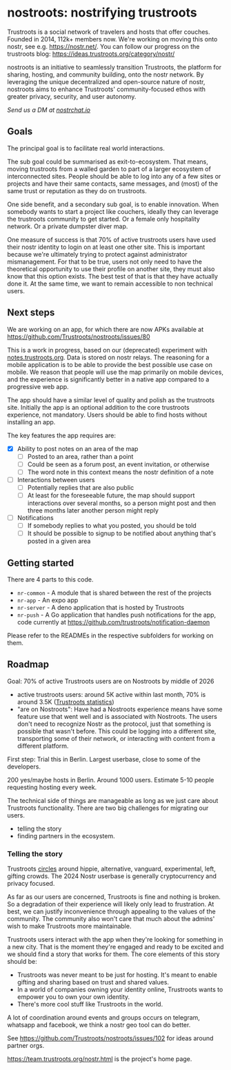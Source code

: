 # nostroots: nostrifying trustroots

Trustroots is a social network of travelers and hosts that offer couches. Founded in 2014, 112k+ members now. We're working on moving this onto nostr, see e.g. https://nostr.net/. You can follow our progress on the trustroots blog: https://ideas.trustroots.org/category/nostr/

nostroots is an initiative to seamlessly transition Trustroots, the platform for sharing, hosting, and community building, onto the nostr network. By leveraging the unique decentralized and open-source nature of nostr, nostroots aims to enhance Trustroots' community-focused ethos with greater privacy, security, and user autonomy.

_Send us a DM at [nostrchat.io](https://www.nostrchat.io/dm/npub1lt6a968lk4h6yqduqnxcha628cudulgy8xk607c4xyxn6d6w6kcsmgp8hj)_

## Goals

The principal goal is to facilitate real world interactions.

The sub goal could be summarised as exit-to-ecosystem. That means, moving trustroots from a walled garden to part of a larger ecosystem of interconnected sites. People should be able to log into any of a few sites or projects and have their same contacts, same messages, and (most) of the same trust or reputation as they do on trustroots.

One side benefit, and a secondary sub goal, is to enable innovation. When somebody wants to start a project like couchers, ideally they can leverage the trustroots community to get started. Or a female only hospitality network. Or a private dumpster diver map.

One measure of success is that 70% of active trustroots users have used their nostr identity to login on at least one other site. This is important because we're ultimately trying to protect against administrator mismanagement. For that to be true, users not only need to have the theoretical opportunity to use their profile on another site, they must also know that this option exists. The best test of that is that they have actually done it. At the same time, we want to remain accessible to non technical users.

## Next steps

We are working on an app, for which there are now APKs available at https://github.com/Trustroots/nostroots/issues/80

This is a work in progress, based on our (deprecated) experiment with [notes.trustroots.org](https://notes.trustroots.org). Data is stored on nostr relays. The reasoning for a mobile application is to be able to provide the best possible use case on mobile. We reason that people will use the map primarily on mobile devices, and the experience is significantly better in a native app compared to a progressive web app.

The app should have a similar level of quality and polish as the trustroots site. Initially the app is an optional addition to the core trustroots experience, not mandatory. Users should be able to find hosts without installing an app.

The key features the app requires are:

- [x] Ability to post notes on an area of the map
  - [ ] Posted to an area, rather than a point
  - [ ] Could be seen as a forum post, an event invitation, or otherwise
  - [ ] The word note in this context means the nostr definition of a note
- [ ] Interactions between users
  - [ ] Potentially replies that are also public
  - [ ] At least for the foreseeable future, the map should support interactions over several months, so a person might post and then three months later another person might reply
- [ ] Notifications
  - [ ] If somebody replies to what you posted, you should be told
  - [ ] It should be possible to signup to be notified about anything that's posted in a given area

## Getting started

There are 4 parts to this code.

- `nr-common` - A module that is shared between the rest of the projects
- `nr-app` - An expo app
- `nr-server` - A deno application that is hosted by Trustroots
- `nr-push` - A Go application that handles push notifications for the app, code currently at https://github.com/trustroots/notification-daemon

Please refer to the READMEs in the respective subfolders for working on them.

## Roadmap

Goal: 70% of active Trustroots users are on Nostroots by middle of 2026
- active trustroots users: around 5K active within last month, 70% is around 3.5K ([Trustroots statistics](https://www.trustroots.org/statistics))
- "are on Nostroots": Have had a Nostroots experience means have some feature use that went well and is associated with Nostroots. The users don't need to recognize Nostr as the protocol, just that something is possible that wasn't before. This could be logging into a different site, transporting some of their network, or interacting with content from a different platform.

First step: Trial this in Berlin. Largest userbase, close to some of the developers.

200 yes/maybe hosts in Berlin. Around 1000 users. Estimate 5-10 people requesting hosting every week.

The technical side of things are manageable as long as we just care about Trustroots functionality. There are two big challenges for migrating our users.
- telling the story
- finding partners in the ecosystem.

### Telling the story
Trustroots [circles](https://www.trustroots.org/circles) around hippie, alternative, vanguard, experimental, left, gifting crowds. The 2024 Nostr userbase is generally cryptocurrency and privacy focused.

As far as our users are concerned, Trustroots is fine and nothing is broken. So a degradation of their experience will likely only lead to frustration. At best, we can justify inconvenience through appealing to the values of the community. The community also won't care that much about the admins' wish to make Trustroots more maintainable.

Trustroots users interact with the app when they're looking for something in a new city. That is the moment they're engaged and ready to be excited and we should find a story that works for them.  The core elements of this story should be:
- Trustroots was never meant to be just for hosting. It's meant to enable gifting and sharing based on trust and shared values.
- In a world of companies owning your identity online, Trustroots wants to empower you to own your own identity.
- There's more cool stuff like Trustroots in the world.

A lot of coordination around events and groups occurs on telegram, whatsapp and facebook, we think a nostr geo tool can do better.

See https://github.com/Trustroots/nostroots/issues/102 for ideas around partner orgs.


https://team.trustroots.org/nostr.html is the project's home page.

